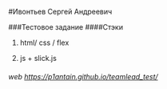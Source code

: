 #Ивонтьев Сергей Андреевич

###Тестовое задание
####Стэки
1) html/ css / flex 

2) js + slick.js

###### web https://p1antain.github.io/teamlead_test/
